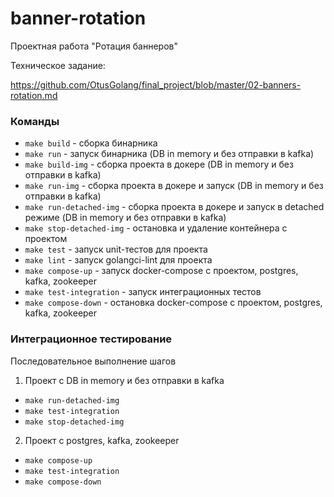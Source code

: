 # banner-rotation
Проектная работа "Ротация баннеров"

Техническое задание:

https://github.com/OtusGolang/final_project/blob/master/02-banners-rotation.md

### Команды

- `make build` - сборка бинарника
- `make run` - запуск бинарника (DB in memory и без отправки в kafka)
- `make build-img` - сборка проекта в докере  (DB in memory и без отправки в kafka)
- `make run-img` - сборка проекта в докере и запуск  (DB in memory и без отправки в kafka)
- `make run-detached-img` - сборка проекта в докере и запуск в detached режиме (DB in memory и без отправки в kafka)
- `make stop-detached-img` - остановка и удаление контейнера с проектом
- `make test` - запуск unit-тестов для проекта
- `make lint` - запуск golangci-lint для проекта
- `make compose-up` - запуск docker-compose с проектом, postgres, kafka, zookeeper
- `make test-integration` - запуск интеграционных тестов
- `make compose-down` - остановка docker-compose с проектом, postgres, kafka, zookeeper

### Интеграционное тестирование

Последовательное выполнение шагов

1. Проект с DB in memory и без отправки в kafka
- `make run-detached-img`
- `make test-integration`
- `make stop-detached-img`

2. Проект с postgres, kafka, zookeeper
- `make compose-up`
- `make test-integration`
- `make compose-down`